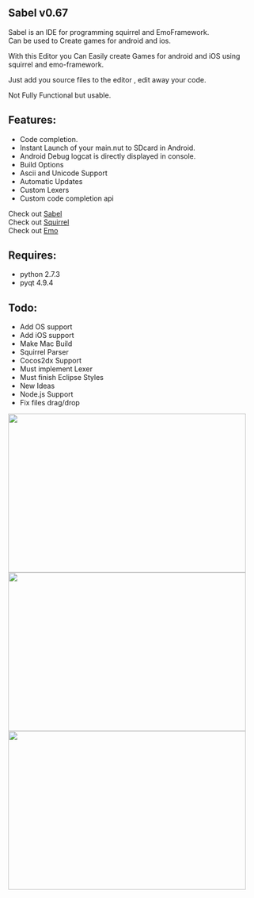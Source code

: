 ## Sabel v0.67

Sabel is an IDE for programming squirrel and EmoFramework.  
Can be used to Create games for android and ios.  

With this Editor you Can Easily create Games for android and iOS using squirrel and emo-framework.  

Just add you source files to the editor , edit away your code.  

Not Fully Functional but usable.
## Features:  
 * Code completion.  
 * Instant Launch of your main.nut to SDcard in Android.  
 * Android Debug logcat is directly displayed in console.   
 * Build Options  
 * Ascii and Unicode Support  
 * Automatic Updates  
 * Custom Lexers  
 * Custom code completion api  
  
Check out [Sabel](http://code.google.com/p/sabel-ide/)  
Check out [Squirrel](http://www.squirrel-lang.org)  
Check out [Emo](http://www.emo-framework.com)  

## Requires:
- python 2.7.3  
- pyqt 4.9.4  

## Todo:
- Add OS support  
- Add iOS support  
- Make Mac Build  
- Squirrel Parser  
- Cocos2dx Support  
- Must implement Lexer  
- Must finish Eclipse Styles  
- New Ideas  
- Node.js Support  
- Fix files drag/drop  

<img src = "https://raw.github.com/Pyros2097/Sabel/master/sabel1.png" width="480" height="320">
<img src = "https://raw.github.com/Pyros2097/Sabel/master/sabel2.png" width="480" height="320">
<img src = "https://raw.github.com/Pyros2097/Sabel/master/sabel3.png" width="480" height="320">